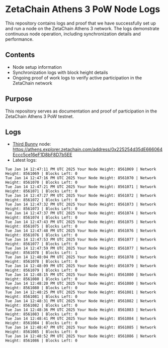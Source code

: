 # ZetaChain Athens 3 PoW Node Logs
This repository contains logs and proof that we have successfully set up and run a node on the ZetaChain Athens 3 network. The logs demonstrate continuous node operation, including synchronization details and performance.

## Contents
- Node setup information
- Synchronization logs with block height details
- Ongoing proof of work logs to verify active participation in the ZetaChain network

## Purpose
This repository serves as documentation and proof of participation in the ZetaChain Athens 3 PoW testnet.

## Logs

- [Third Bunny](https://thirdbunny.xyz/) node: https://athens.explorer.zetachain.com/address/0x225254d35dE666064Eccc5ce16eF1D8bF8D7b5EE
- Latest logs:
```
Tue Jan 14 12:47:11 PM UTC 2025 Your Node Height: 8561069 | Network Height: 8561069 | Blocks Left: 0
Tue Jan 14 12:47:16 PM UTC 2025 Your Node Height: 8561070 | Network Height: 8561070 | Blocks Left: 0
Tue Jan 14 12:47:21 PM UTC 2025 Your Node Height: 8561071 | Network Height: 8561071 | Blocks Left: 0
Tue Jan 14 12:47:27 PM UTC 2025 Your Node Height: 8561072 | Network Height: 8561072 | Blocks Left: 0
Tue Jan 14 12:47:32 PM UTC 2025 Your Node Height: 8561073 | Network Height: 8561073 | Blocks Left: 0
Tue Jan 14 12:47:37 PM UTC 2025 Your Node Height: 8561074 | Network Height: 8561074 | Blocks Left: 0
Tue Jan 14 12:47:43 PM UTC 2025 Your Node Height: 8561075 | Network Height: 8561075 | Blocks Left: 0
Tue Jan 14 12:47:48 PM UTC 2025 Your Node Height: 8561076 | Network Height: 8561076 | Blocks Left: 0
Tue Jan 14 12:47:53 PM UTC 2025 Your Node Height: 8561077 | Network Height: 8561077 | Blocks Left: 0
Tue Jan 14 12:47:59 PM UTC 2025 Your Node Height: 8561077 | Network Height: 8561078 | Blocks Left: 1
Tue Jan 14 12:48:04 PM UTC 2025 Your Node Height: 8561078 | Network Height: 8561078 | Blocks Left: 0
Tue Jan 14 12:48:09 PM UTC 2025 Your Node Height: 8561079 | Network Height: 8561079 | Blocks Left: 0
Tue Jan 14 12:48:15 PM UTC 2025 Your Node Height: 8561080 | Network Height: 8561080 | Blocks Left: 0
Tue Jan 14 12:48:20 PM UTC 2025 Your Node Height: 8561080 | Network Height: 8561080 | Blocks Left: 0
Tue Jan 14 12:48:25 PM UTC 2025 Your Node Height: 8561081 | Network Height: 8561081 | Blocks Left: 0
Tue Jan 14 12:48:31 PM UTC 2025 Your Node Height: 8561082 | Network Height: 8561082 | Blocks Left: 0
Tue Jan 14 12:48:36 PM UTC 2025 Your Node Height: 8561083 | Network Height: 8561083 | Blocks Left: 0
Tue Jan 14 12:48:41 PM UTC 2025 Your Node Height: 8561084 | Network Height: 8561084 | Blocks Left: 0
Tue Jan 14 12:48:47 PM UTC 2025 Your Node Height: 8561085 | Network Height: 8561085 | Blocks Left: 0
Tue Jan 14 12:48:52 PM UTC 2025 Your Node Height: 8561086 | Network Height: 8561086 | Blocks Left: 0
```
